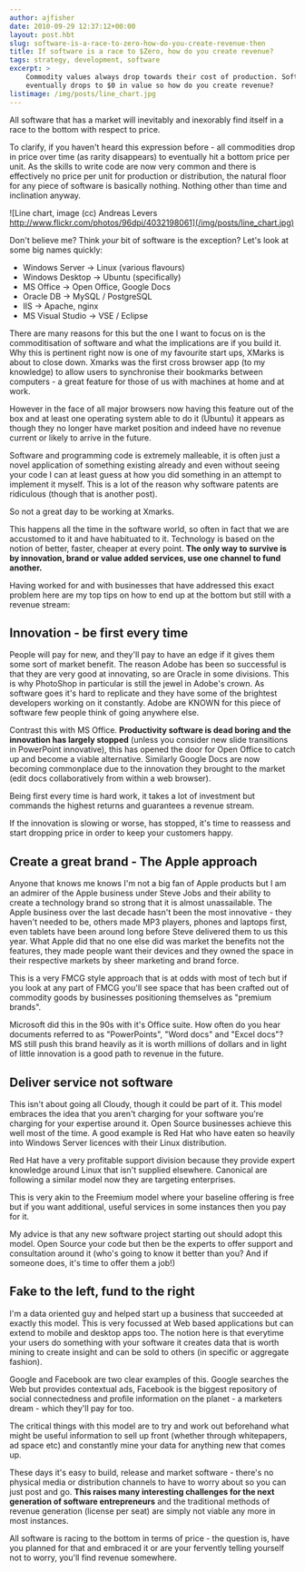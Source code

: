```yaml
---
author: ajfisher
date: 2010-09-29 12:37:12+00:00
layout: post.hbt
slug: software-is-a-race-to-zero-how-do-you-create-revenue-then
title: If software is a race to $Zero, how do you create revenue?
tags: strategy, development, software
excerpt: >
    Commodity values always drop towards their cost of production. Software
    eventually drops to $0 in value so how do you create revenue?
listimage: /img/posts/line_chart.jpg
---
```


All software that has a market will inevitably and inexorably find itself in a race to the bottom with respect to price.

To clarify, if you haven't heard this expression before - all commodities drop in price over time (as rarity disappears) to eventually hit a bottom price per unit. As the skills to write code are now very common and there is effectively no price per unit for production or distribution, the natural floor for any piece of software is basically nothing. Nothing other than time and inclination anyway.

![Line chart, image (cc) Andreas Levers http://www.flickr.com/photos/96dpi/4032198061](/img/posts/line_chart.jpg)

Don't believe me? Think *your* bit of software is the exception? Let's look at some big names quickly:

* Windows Server -> Linux (various flavours)
* Windows Desktop -> Ubuntu (specifically)
* MS Office -> Open Office, Google Docs
* Oracle DB -> MySQL / PostgreSQL
* IIS -> Apache, nginx
* MS Visual Studio -> VSE / Eclipse

There are many reasons for this but the one I want to focus on is the commoditisation of software and what the implications are if you build it. Why this is pertinent right now is one of my favourite start ups, XMarks is about to close down. Xmarks was the first cross browser app (to my knowledge) to allow users to synchronise their bookmarks between computers - a great feature for those of us with machines at home and at work.

However in the face of all major browsers now having this feature out of the box and at least one operating system able to do it (Ubuntu) it appears as though they no longer have market position and indeed have no revenue current or likely to arrive in the future.

Software and programming code is extremely malleable, it is often just a novel application of something existing already and even without seeing your code I can at least guess at how you did something in an attempt to implement it myself. This is a lot of the reason why software patents are ridiculous (though that is another post).

So not a great day to be working at Xmarks.

This happens all the time in the software world, so often in fact that we are accustomed to it and have habituated to it. Technology is based on the notion of better, faster, cheaper at every point. <b>The only way to survive is by innovation, brand or value added services, use one channel to fund another.</b>

Having worked for and with businesses that have addressed this exact problem here are my top tips on how to end up at the bottom but still with a revenue stream:

## Innovation - be first every time

People will pay for new, and they'll pay to have an edge if it gives them some sort of market benefit. The reason Adobe has been so successful is that they are very good at innovating, so are Oracle in some divisions. This is why PhotoShop in particular is still the jewel in Adobe's crown. As software goes it's hard to replicate and they have some of the brightest developers working on it constantly. Adobe are KNOWN for this piece of software few people think of going anywhere else.

Contrast this with MS Office. <b>Productivity software is dead boring and the innovation has largely stopped</b> (unless you consider new slide transitions in PowerPoint innovative), this has opened the door for Open Office to catch up and become a viable alternative. Similarly Google Docs are now becoming commonplace due to the innovation they brought to the market (edit docs collaboratively from within a web browser).

Being first every time is hard work, it takes a lot of investment but commands the highest returns and guarantees a revenue stream.

If the innovation is slowing or worse, has stopped, it's time to reassess and start dropping price in order to keep your customers happy.

## Create a great brand - The Apple approach

Anyone that knows me knows I'm not a big fan of Apple products but I am an admirer of the Apple business under Steve Jobs and their ability to create a technology brand so strong that it is almost unassailable. The Apple business over the last decade hasn't been the most innovative - they haven't needed to be, others made MP3 players, phones and laptops first, even tablets have been around long before Steve delivered them to us this year. What Apple did that no one else did was market the benefits not the features, they made people want their devices and they owned the space in their respective markets by sheer marketing and brand force.

This is a very FMCG style approach that is at odds with most of tech but if you look at any part of FMCG you'll see space that has been crafted out of commodity goods by businesses positioning themselves as "premium brands".

Microsoft did this in the 90s with it's Office suite. How often do you hear documents referred to as "PowerPoints", "Word docs" and "Excel docs"? MS still push this brand heavily as it is worth millions of dollars and in light of little innovation is a good path to revenue in the future.

## Deliver service not software

This isn't about going all Cloudy, though it could be part of it. This model embraces the idea that you aren't charging for your software you're charging for your expertise around it. Open Source businesses achieve this well most of the time. A good example is Red Hat who have eaten so heavily into Windows Server licences with their Linux distribution.

Red Hat have a very profitable support division because they provide expert knowledge around Linux that isn't supplied elsewhere. Canonical are following a similar model now they are targeting enterprises.

This is very akin to the Freemium model where your baseline offering is free but if you want additional, useful services in some instances then you pay for it.

My advice is that any new software project starting out should adopt this model. Open Source your code but then be the experts to offer support and consultation around it (who's going to know it better than you? And if someone does, it's time to offer them a job!)

## Fake to the left, fund to the right

I'm a data oriented guy and helped start up a business that succeeded at exactly this model. This is very focussed at Web based applications but can extend to mobile and desktop apps too. The notion here is that everytime your users do something with your software it creates data that is worth mining to create insight and can be sold to others (in specific or aggregate fashion).

Google and Facebook are two clear examples of this. Google searches the Web but provides contextual ads, Facebook is the biggest repository of social connectedness and profile information on the planet - a marketers dream - which they'll pay for too.

The critical things with this model are to try and work out beforehand what might be useful information to sell up front (whether through whitepapers, ad space etc) and constantly mine your data for anything new that comes up.

These days it's easy to build, release and market software - there's no physical media or distribution channels to have to worry about so you can just post and go. <b>This raises many interesting challenges for the next generation of software entrepreneurs</b> and the traditional methods of revenue generation (license per seat) are simply not viable any more in most instances.

All software is racing to the bottom in terms of price - the question is, have you planned for that and embraced it or are your fervently telling yourself not to worry, you'll find revenue somewhere.
